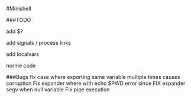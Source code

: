#Minishell

###TODO


add $?

add signals / process links

add localvars

norme code


###Bugs
fix case where exporting same variable multiple times causes corruption
Fix expander where with echo $PWD error since FIX expander segv when null variable
Fix pipe  execution
